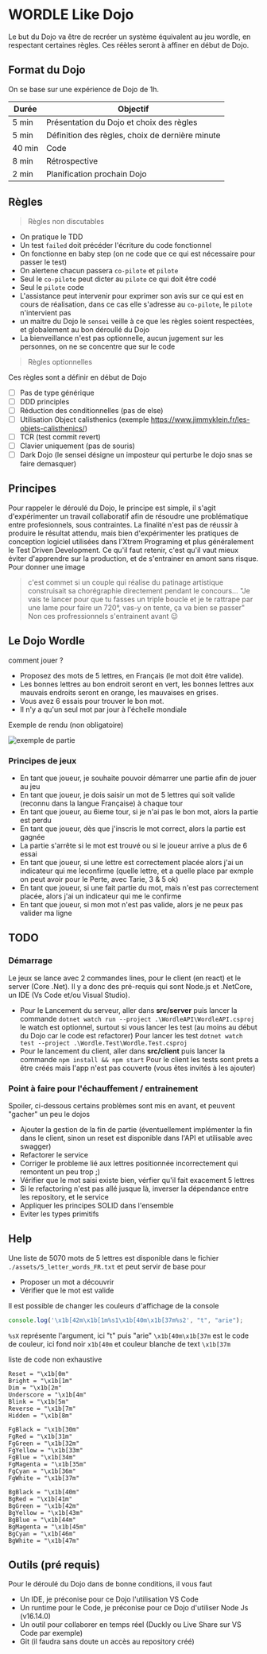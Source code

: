 # WORDLE Like Dojo

Le but du Dojo va être de recréer un système équivalent au jeu wordle,
en respectant certaines règles. Ces réèles seront à affiner en début de Dojo.

## Format du Dojo

On se base sur une expérience de Dojo de 1h.

| Durée | Objectif |
|---|---|
| 5 min | Présentation du Dojo et choix des règles |
| 5 min | Définition des règles, choix de dernière minute |
| 40 min | Code |
| 8 min | Rétrospective |
| 2 min | Planification prochain Dojo |

## Règles

> Règles non discutables

- On pratique le TDD
- Un test ```failed``` doit précéder l'écriture du code fonctionnel
- On fonctionne en baby step (on ne code que ce qui est nécessaire pour passer le test)
- On alertene chacun passera  ```co-pilote``` et ```pilote```
- Seul le ```co-pilote``` peut dicter au ```pilote``` ce qui doit être codé
- Seul le ```pilote``` code
- L'assistance peut intervenir pour exprimer son avis sur ce qui est en cours de réalisation, dans ce cas elle s'adresse au ```co-pilote```, le ```pilote``` n'intervient pas
- un maitre du Dojo le ```sensei``` veille à ce que les règles soient respectées, et globalement au bon déroullé du Dojo
- La bienveillance n'est pas optionnelle, aucun jugement sur les personnes, on ne se concentre que sur le code

> Règles optionnelles

Ces règles sont a définir en début de Dojo

- [ ] Pas de type générique
- [ ] DDD principles
- [ ] Réduction des conditionnelles (pas de else)
- [ ] Utilisation Object calisthenics (exemple <https://www.jimmyklein.fr/les-objets-calisthenics/>)
- [ ] TCR (test commit revert)
- [ ] Clavier uniquement (pas de souris)
- [ ] Dark Dojo (le sensei désigne un imposteur qui perturbe le dojo snas se faire demasquer)

## Principes

Pour rappeler le déroulé du Dojo, le principe est simple, il s'agit d'expérimenter un travail collaboratif afin de résoudre une problématique entre profesionnels, sous contraintes.
La finalité n'est pas de réussir à produire le résultat attendu, mais bien d'expérimenter les pratiques de conception logiciel utilisées dans l'Xtrem Programing et plus généralement le Test Driven Development.
Ce qu'il faut retenir, c'est qu'il vaut mieux éviter d'apprendre sur la production, et de s'entrainer en amont sans risque.
Pour donner une image
> c'est commet si un couple qui réalise du patinage artistique construisait sa chorégraphie directement pendant le concours...
> "Je vais te lancer pour que tu fasses un triple boucle et je te rattrape par une lame pour faire un 720°, vas-y on tente, ça va bien se passer"
> Non ces profressionnels s'entrainent avant 😉

## Le Dojo Wordle

comment jouer ?

- Proposez des mots de 5 lettres, en Français (le mot doit être valide).
- Les bonnes lettres au bon endroit seront en vert, les bonnes lettres aux mauvais endroits seront en orange, les mauvaises en grises.
- Vous avez 6 essais pour trouver le bon mot.
- Il n'y a qu'un seul mot par jour à l'échelle mondiale

Exemple de rendu (non obligatoire)

![exemple de partie](./assets/Screenshot_20220320-210347.jpg)

### Principes de jeux

- En tant que joueur, je souhaite pouvoir démarrer une partie afin de jouer au jeu
- En tant que joueur, je dois saisir un mot de 5 lettres qui soit valide (reconnu dans la langue Française) à chaque tour
- En tant que joueur, au 6ieme tour, si je n'ai pas le bon mot, alors la partie est perdu
- En tant que joueur, dès que j'inscris le mot correct, alors la partie est gagnée
- La partie s'arrête si le mot est trouvé ou si le joueur arrive a plus de 6 essai
- En tant que joueur, si une lettre est correctement placée alors j'ai un indicateur qui me leconfirme (quelle lettre, et a quelle place par exmple on peut avoir pour le Perte, avec Tarie, 3 & 5 ok)
- En tant que joueur, si une fait partie du mot, mais n'est pas correctement placée, alors j'ai un indicateur qui me le confirme
- En tant que joueur, si mon mot n'est pas valide, alors je ne peux pas valider ma ligne

## TODO

### Démarrage

Le jeux se lance avec 2 commandes lines, pour le client (en react) et le server (Core .Net).
Il y a donc des pré-requis qui sont Node.js et .NetCore, un IDE (Vs Code et/ou Visual Studio).

- Pour le Lancement du serveur, aller dans **src/server** puis lancer la commande
  ```dotnet watch run --project .\WordleAPI\WordleAPI.csproj```
  le watch est optionnel, surtout si vous lancer les test (au moins au début du Dojo car le code est refactorer)
  Pour lancer les test
  ```dotnet watch test --project .\Wordle.Test\Wordle.Test.csproj```
- Pour le lancement du client, aller dans **src/client** puis lancer la commande
  ```npm install && npm start```
  Pour le client les tests sont prets a être créés mais l'app n'est pas couverte (vous êtes invités à les ajouter)

### Point à faire pour l'échauffement / entrainement

Spoiler, ci-dessous certains problèmes sont mis en avant, et peuvent "gacher" un peu le dojos

- Ajouter la gestion de la fin de partie (éventuellement implémenter la fin dans le client, sinon un reset est disponible dans l'API et utilisable avec swagger)
- Refactorer le service
- Corriger le probleme lié aux lettres positionnée incorrectement qui remontent un peu trop ;)
- Vérifier que le mot saisi existe bien, vérfier qu'il fait exacement 5 lettres
- Si le refactoring n'est pas allé jusque là, inverser la dépendance entre les repository, et le service
- Appliquer les principes SOLID dans l'ensemble
- Eviter les types primitifs

## Help

Une liste de 5070 mots de 5 lettres est disponible dans le fichier ```./assets/5_letter_words_FR.txt``` et peut servir de base pour

- Proposer un mot a découvrir
- Vérifier que le mot est valide

Il est possible de changer les couleurs d'affichage de la console

```js
console.log('\x1b[42m\x1b[1m%s1\x1b[40m\x1b[37m%s2', "t", "arie");
```

```%sX``` représente l'argument, ici "t" puis "arie"
```\x1b[40m\x1b[37m``` est le code de couleur, ici fond noir ```x1b[40m``` et couleur blanche de text ```\x1b[37m```

liste de code non exhaustive

```
Reset = "\x1b[0m"
Bright = "\x1b[1m"
Dim = "\x1b[2m"
Underscore = "\x1b[4m"
Blink = "\x1b[5m"
Reverse = "\x1b[7m"
Hidden = "\x1b[8m"

FgBlack = "\x1b[30m"
FgRed = "\x1b[31m"
FgGreen = "\x1b[32m"
FgYellow = "\x1b[33m"
FgBlue = "\x1b[34m"
FgMagenta = "\x1b[35m"
FgCyan = "\x1b[36m"
FgWhite = "\x1b[37m"

BgBlack = "\x1b[40m"
BgRed = "\x1b[41m"
BgGreen = "\x1b[42m"
BgYellow = "\x1b[43m"
BgBlue = "\x1b[44m"
BgMagenta = "\x1b[45m"
BgCyan = "\x1b[46m"
BgWhite = "\x1b[47m"
```

## Outils (pré requis)

Pour le déroulé du Dojo dans de bonne conditions, il vous faut

- Un IDE, je préconise pour ce Dojo l'utilisation VS Code
- Un runtime pour le Code, je préconise pour ce Dojo d'utiliser Node Js (v16.14.0)
- Un outil pour collaborer en temps réel (Duckly ou Live Share sur VS Code par exemple)
- Git (il faudra sans doute un accès au repository créé)
